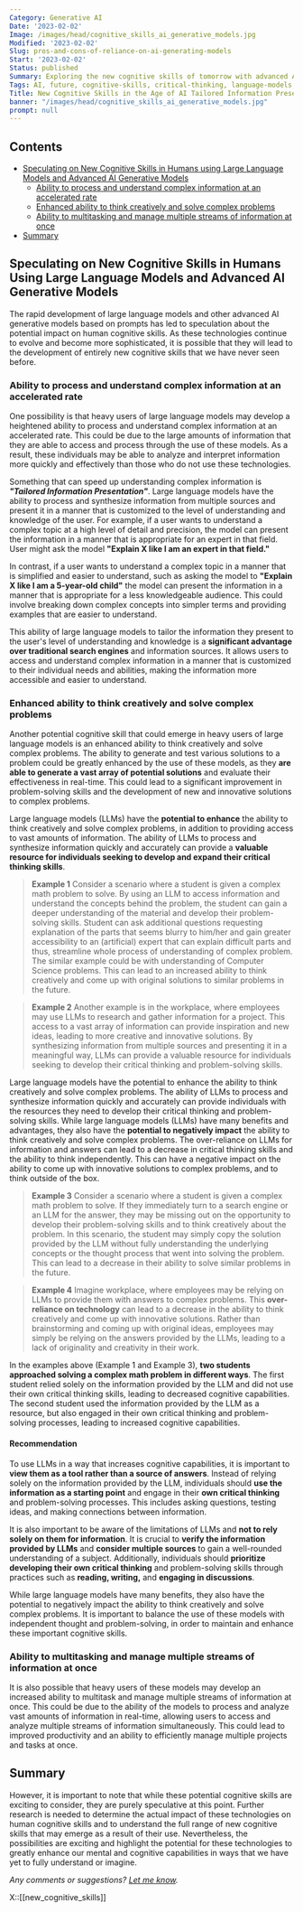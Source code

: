 ```yaml
---
Category: Generative AI
Date: '2023-02-02'
Image: /images/head/cognitive_skills_ai_generative_models.jpg
Modified: '2023-02-02'
Slug: pros-and-cons-of-reliance-on-ai-generating-models
Start: '2023-02-02'
Status: published
Summary: Exploring the new cognitive skills of tomorrow with advanced AI generative models.
Tags: AI, future, cognitive-skills, critical-thinking, language-models, llm
Title: New Cognitive Skills in the Age of AI Tailored Information Presentation
banner: "/images/head/cognitive_skills_ai_generative_models.jpg"
prompt: null
---
```

<!-- MarkdownTOC levels="2,3" autolink="true" autoanchor="true" -->

## Contents

- [Speculating on New Cognitive Skills in Humans using Large Language Models and Advanced AI Generative Models](#speculating-on-new-cognitive-skills-in-humans-using-large-language-models-and-advanced-ai-generative-models)
 	- [Ability to process and understand complex information at an accelerated rate](#ability-to-process-and-understand-complex-information-at-an-accelerated-rate)
 	- [Enhanced ability to think creatively and solve complex problems](#enhanced-ability-to-think-creatively-and-solve-complex-problems)
 	- [Ability to multitasking and manage multiple streams of information at once](#ability-to-multitasking-and-manage-multiple-streams-of-information-at-once)
- [Summary](#summary)

<!-- /MarkdownTOC -->

<a id="speculating-on-new-cognitive-skills-in-humans-using-large-language-models-and-advanced-ai-generative-models"></a>

## Speculating on New Cognitive Skills in Humans Using Large Language Models and Advanced AI Generative Models

The rapid development of large language models and other advanced AI generative models based on prompts has led to speculation about the potential impact on human cognitive skills. As these technologies continue to evolve and become more sophisticated, it is possible that they will lead to the development of entirely new cognitive skills that we have never seen before.

<a id="ability-to-process-and-understand-complex-information-at-an-accelerated-rate"></a>

### Ability to process and understand complex information at an accelerated rate

One possibility is that heavy users of large language models may develop a heightened ability to process and understand complex information at an accelerated rate. This could be due to the large amounts of information that they are able to access and process through the use of these models. As a result, these individuals may be able to analyze and interpret information more quickly and effectively than those who do not use these technologies.

Something that can speed up understanding complex information is ***"Tailored Information Presentation"***. Large language models have the ability to process and synthesize information from multiple sources and present it in a manner that is customized to the level of understanding and knowledge of the user. For example, if a user wants to understand a complex topic at a high level of detail and precision, the model can present the information in a manner that is appropriate for an expert in that field. User might ask the model **"Explain X like I am an expert in that field."**

In contrast, if a user wants to understand a complex topic in a manner that is simplified and easier to understand, such as asking the model to **"Explain X like I am a 5-year-old child"** the model can present the information in a manner that is appropriate for a less knowledgeable audience. This could involve breaking down complex concepts into simpler terms and providing examples that are easier to understand.

This ability of large language models to tailor the information they present to the user's level of understanding and knowledge is a **significant advantage over traditional search engines** and information sources. It allows users to access and understand complex information in a manner that is customized to their individual needs and abilities, making the information more accessible and easier to understand.

<a id="enhanced-ability-to-think-creatively-and-solve-complex-problems"></a>

### Enhanced ability to think creatively and solve complex problems

Another potential cognitive skill that could emerge in heavy users of large language models is an enhanced ability to think creatively and solve complex problems. The ability to generate and test various solutions to a problem could be greatly enhanced by the use of these models, as they **are able to generate a vast array of potential solutions** and evaluate their effectiveness in real-time. This could lead to a significant improvement in problem-solving skills and the development of new and innovative solutions to complex problems.

Large language models (LLMs) have the **potential to enhance** the ability to think creatively and solve complex problems, in addition to providing access to vast amounts of information. The ability of LLMs to process and synthesize information quickly and accurately can provide a **valuable resource for individuals seeking to develop and expand their critical thinking skills**.

> **Example 1**
Consider a scenario where a student is given a complex math problem to solve. By using an LLM to access information and understand the concepts behind the problem, the student can gain a deeper understanding of the material and develop their problem-solving skills. Student can ask additional questions requesting explanation of the parts that seems blurry to him/her and gain greater accessibility to an (artificial) expert that can explain difficult parts and thus, streamline whole process of understanding of complex problem. The similar example could be with understanding of Computer Science problems. This can lead to an increased ability to think creatively and come up with original solutions to similar problems in the future.

> **Example 2**
Another example is in the workplace, where employees may use LLMs to research and gather information for a project. This access to a vast array of information can provide inspiration and new ideas, leading to more creative and innovative solutions. By synthesizing information from multiple sources and presenting it in a meaningful way, LLMs can provide a valuable resource for individuals seeking to develop their critical thinking and problem-solving skills.

Large language models have the potential to enhance the ability to think creatively and solve complex problems. The ability of LLMs to process and synthesize information quickly and accurately can provide individuals with the resources they need to develop their critical thinking and problem-solving skills. While large language models (LLMs) have many benefits and advantages, they also have the **potential to negatively impact** the ability to think creatively and solve complex problems. The over-reliance on LLMs for information and answers can lead to a decrease in critical thinking skills and the ability to think independently. This can have a negative impact on the ability to come up with innovative solutions to complex problems, and to think outside of the box.

> **Example 3**
Consider a scenario where a student is given a complex math problem to solve. If they immediately turn to a search engine or an LLM for the answer, they may be missing out on the opportunity to develop their problem-solving skills and to think creatively about the problem. In this scenario, the student may simply copy the solution provided by the LLM without fully understanding the underlying concepts or the thought process that went into solving the problem. This can lead to a decrease in their ability to solve similar problems in the future.

> **Example 4**
> Imagine workplace, where employees may be relying on LLMs to provide them with answers to complex problems. This **over-reliance on technology** can lead to a decrease in the ability to think creatively and come up with innovative solutions. Rather than brainstorming and coming up with original ideas, employees may simply be relying on the answers provided by the LLMs, leading to a lack of originality and creativity in their work.

In the examples above (Example 1 and Example 3), **two students approached solving a complex math problem in different ways**. The first student relied solely on the information provided by the LLM and did not use their own critical thinking skills, leading to decreased cognitive capabilities. The second student used the information provided by the LLM as a resource, but also engaged in their own critical thinking and problem-solving processes, leading to increased cognitive capabilities.

#### Recommendation

To use LLMs in a way that increases cognitive capabilities, it is important to **view them as a tool rather than a source of answers**. Instead of relying solely on the information provided by the LLM, individuals should **use the information as a starting point** and engage in their **own critical thinking** and problem-solving processes. This includes asking questions, testing ideas, and making connections between information.

It is also important to be aware of the limitations of LLMs and **not to rely solely on them for information**. It is crucial to **verify the information provided by LLMs** and **consider multiple sources** to gain a well-rounded understanding of a subject. Additionally, individuals should **prioritize developing their own critical thinking** and problem-solving skills through practices such as **reading, writing,** and **engaging in discussions**.

While large language models have many benefits, they also have the potential to negatively impact the ability to think creatively and solve complex problems. It is important to balance the use of these models with independent thought and problem-solving, in order to maintain and enhance these important cognitive skills.

<a id="ability-to-multitasking-and-manage-multiple-streams-of-information-at-once"></a>

### Ability to multitasking and manage multiple streams of information at once

It is also possible that heavy users of these models may develop an increased ability to multitask and manage multiple streams of information at once. This could be due to the ability of the models to process and analyze vast amounts of information in real-time, allowing users to access and analyze multiple streams of information simultaneously. This could lead to improved productivity and an ability to efficiently manage multiple projects and tasks at once.

<a id="summary"></a>

## Summary

However, it is important to note that while these potential cognitive skills are exciting to consider, they are purely speculative at this point. Further research is needed to determine the actual impact of these technologies on human cognitive skills and to understand the full range of new cognitive skills that may emerge as a result of their use. Nevertheless, the possibilities are exciting and highlight the potential for these technologies to greatly enhance our mental and cognitive capabilities in ways that we have yet to fully understand or imagine.

*Any comments or suggestions? [Let me know](mailto:ksafjan@gmail.com?subject=Blog+post).*

X::[[new_cognitive_skills]]
